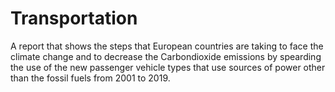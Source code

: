 # Transportation
A report that shows the steps that European countries are taking to face the climate change and to decrease the Carbondioxide emissions by spearding the use of the new passenger vehicle types that use sources of power other than the fossil fuels from 2001 to 2019.


